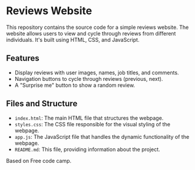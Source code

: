 # Reviews Website
This repository contains the source code for a simple reviews website. The website allows users to view and cycle through reviews from different individuals. It's built using HTML, CSS, and JavaScript.

## Features
- Display reviews with user images, names, job titles, and comments.
- Navigation buttons to cycle through reviews (previous, next).
- A "Surprise me" button to show a random review.

## Files and Structure
- `index.html`: The main HTML file that structures the webpage.
- `styles.css`: The CSS file responsible for the visual styling of the webpage.
- `app.js`: The JavaScript file that handles the dynamic functionality of the webpage.
- `README.md`: This file, providing information about the project.

Based on Free code camp.
